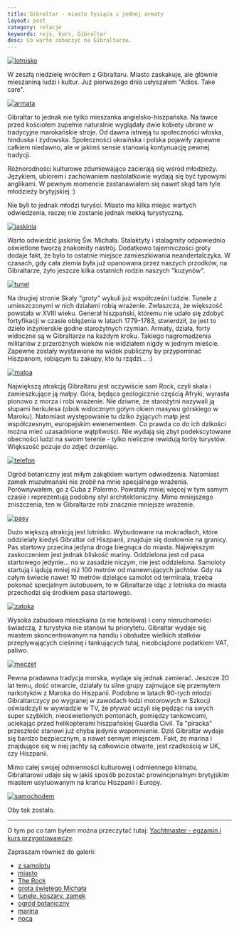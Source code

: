 ```yaml
---
title: Gibraltar - miasto tysiąca i jednej armaty
layout: post
category: relacje
keywords: rejs, kurs, Gibraltar
desc: Co warto zobaczyć na Gibraltarze.
---
```

[![lotnisko](/img/old/gibraltar/lotnisko.jpg)](class:img-right)

W zeszłą niedzielę wróciłem z Gibraltaru. Miasto zaskakuje, ale głównie mieszaniną ludzi i kultur. Już pierwszego dnia usłyszałem "Adios. Take care".

[![armata](/img/old/gibraltar/armata.jpg)](class:img-left)

Gibraltar to jednak nie tylko mieszanka angielsko-hiszpańska. Na ławce przed kościołem zupełnie naturalnie wyglądały dwie kobiety ubrane w tradycyjne marokańskie stroje. Od dawna istnieją tu społeczności włoska, hinduska i żydowska. Społeczności ukraińska i polska pojawiły zapewne całkiem niedawno, ale w jakimś sensie stanowią kontynuację pewnej tradycji.

Różnorodności kulturowe zdumiewająco zacierają się wśród młodzieży. Językiem, ubiorem i zachowaniem nastolatkowie wydają się być typowymi anglikami. W pewnym momencie zastanawiałem się nawet skąd tam tyle młodzieży brytyjskiej :)

Nie byli to jednak młodzi turyści. Miasto ma kilka miejsc wartych odwiedzenia, raczej nie zostanie jednak mekką turystyczną.

[![jaskinia](/img/old/gibraltar/jaskinia.jpg)](class:img-right)

Warto odwiedzić jaskinię Św. Michała. Stalaktyty i stalagmity odpowiednio oświetlone tworzą znakomity nastrój. Dodatkowo tajemniczości groty dodaje fakt, że było to ostatnie miejsce zamieszkiwania neandertalczyka. W czasach, gdy cała ziemia była już opanowana przez naszych przodków, na Gibraltarze, żyło jeszcze kilka ostatnich rodzin naszych "kuzynów".

[![tunel](/img/old/gibraltar/tunel.jpg)](class:img-left)

Na drugiej stronie Skały "groty" wykuli już współcześni ludzie. Tunele z umieszczonymi w nich działami robią wrażenie. Zwłaszcza, że większość powstała w XVIII wieku. 
Generał hiszpański, któremu nie udało się zdobyć fortyfikacji w czasie oblężenia w latach 1779-1783, stwierdził, że jest to dzieło inżynierskie godne starożytnych rzymian.
Armaty, działa, forty widoczne są w Gibraltarze na każdym kroku. Takiego nagromadzenia militariów z przeróżnych wieków nie widziałem nigdy w jednym mieście. Zapewne zostały wystawione na widok publiczny by przypominać Hiszpanom, robiącym tu zakupy, kto tu rządzi... :)

[![malpa](/img/old/gibraltar/malpa.jpg)](class:img-right)

Największą atrakcją Gibraltaru jest oczywiście sam Rock, czyli skała i zamieszkujące ją małpy. Góra, będąca geologicznie częścią Afryki, wyrasta pionowo z morza i robi wrażenie. Nie dziwne, że starożytni nazywali ją słupami herkulesa (obok widocznym gołym okiem masywu górskiego w Maroku).
Natomiast występowanie tu dziko żyjących małp jest współczesnym, europejskim ewenementem. 
Co prawda co do ich dzikości można mieć uzasadnione wątpliwości. Nie wydają się zbyt podekscytowane obecności ludzi na swoim terenie - tylko nieliczne rewidują torby turystów. Większość pozuje do zdjęć drzemiąc.

[![telefon](/img/old/gibraltar/telefon.jpg)](class:img-left)

Ogród botaniczny jest miłym zakątkiem wartym odwiedzenia. Natomiast zamek muzułmański nie zrobił na mnie specjalnego wrażenia. Porównywałem, go z Cuba z Palermo. Powstały mniej więcej w tym samym czasie i reprezentują podobny styl architektoniczny. Mimo mniejszego zniszczenia, ten w Gibraltarze robi znacznie mniejsze wrażenie.

[![pasy](/img/old/gibraltar/pasy.jpg)](class:img-right)

Dużo większą atrakcją jest lotnisko. Wybudowane na mokradłach, które oddzielały kiedyś Gibraltar od Hiszpanii, znajduje się dosłownie na granicy. Pas startowy przecina jedyna droga biegnąca do miasta.
Największym zaskoczeniem jest jednak bliskość mariny. Oddzielona jest od pasa startowego jedynie... no w zasadzie niczym, nie jest oddzielona. Samoloty startują i lądują mniej niż 100 metrów od manewrujących jachtów.
Gdy na całym świecie nawet 10 metrów dzielące samolot od terminala, trzeba pokonać specjalnym autobusem, to w Gibraltarze idąc z lotniska do miasta przechodzi się środkiem pasa startowego.

[![zatoka](/img/old/gibraltar/zatoka.jpg)](class:img-left)

Wysoka zabudowa mieszkalna (a nie hotelowa) i ceny nieruchomości świadczą, ż turystyka nie stanowi tu priorytetu. Gibraltar wydaje się miastem skoncentrowanym na handlu i obsłudze wielkich statków przepływających cieśninę i tankujących tutaj, nieobciążone podatkiem VAT, paliwo.

[![meczet](/img/old/gibraltar/meczet.jpg)](class:img-right)

Pewna pradawna tradycja morska, wydaje się jednak zamierać. Jeszcze 20 lat temu, dość otwarcie, działały tu silne grupy zajmujące się przemytem narkotyków z Maroka do Hiszpanii. Podobno w latach 90-tych młodzi Gibraltarczycy po wygranej w zawodach łodzi motorowych w Szkocji oświadczyli w wywiadzie w TV, że pływać uczyli się pędząc na swych super szybkich, nieoświetlonych pontonach, pomiędzy tankowcami, uciekając przed helikopterami hiszpańskiej Guardia Civil.
Ta "piracka" przeszłość stanowi już chyba jedynie wspomnienie. Dziś Gibraltar wydaje się bardzo bezpiecznym, a nawet sennym miejscem. Fakt, że marina i znajdujące się w niej jachty są całkowicie otwarte, jest rzadkością w UK, czy Hiszpanii.

Mimo całej swojej odmienności kulturowej i odmiennego klimatu, Gibraltarowi udaje się w jakiś sposób pozostać prowincjonalnym brytyjskim miastem usytuowanym na krańcu Hiszpanii i Europy.

[![samochodem](/img/old/gibraltar/samochodem.jpg)](class:img-right)

Oby tak zostało.


----------------

O tym po co tam byłem można przeczytać tutaj: [Yachtmaster - egzamin i kurs przygotowawczy](/yachtmaster-egzamin-kurs). 

Zapraszam również do galerii:

* [z samolotu](https://plus.google.com/photos/+ArekStryjski/albums/5310908063223525857)
* [miasto](https://plus.google.com/photos/+ArekStryjski/albums/5310922392627095057)
* [The Rock](https://plus.google.com/photos/+ArekStryjski/albums/5310904612295812353)
* [grota świętego Michała](https://plus.google.com/photos/+ArekStryjski/albums/5310833966162623649)
* [tunele, koszary, zamek](https://plus.google.com/photos/+ArekStryjski/albums/5310926315115263825)
* [ogród botaniczny](https://plus.google.com/photos/+ArekStryjski/albums/5310912664801617313)
* [marina](https://plus.google.com/photos/+ArekStryjski/albums/5310915271695513569)
* [nocą](https://plus.google.com/photos/+ArekStryjski/albums/5310909573738053137)